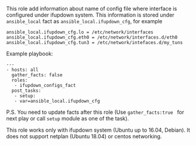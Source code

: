 This role add information about name of config file where interface is configured under ifupdown system.
This information is stored under `ansible_local` fact as `ansible_local.ifupdown_cfg`, for example
```
ansible_local.ifupdown_cfg.lo = /etc/network/interfaces
ansible_local.ifupdown_cfg.eth0 = /etc/network/interfaces.d/eth0
ansible_local.ifupdown_cfg.tun3 = /etc/network/intefaces.d/my_tuns
```

Example playbook:
```
---
- hosts: all
  gather_facts: false
  roles:
   - ifupdown_configs_fact
  post_tasks:
   - setup:
   - var=ansible_local.ifupdown_cfg
```

P.S. You need to update facts after this role (Use `gather_facts:true ` for next play or call `setup` module as one of the task).

This role works only with ifupdown system (Ubuntu up to 16.04, Debian). It does not support netplan (Ubuntu 18.04) or centos networking.
